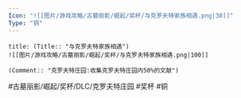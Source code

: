 ```yaml
---
Icon: "![[图片/游戏攻略/古墓丽影/崛起/奖杯/与克罗夫特家族相遇.png|30]]"
Type: "铜"
---
```

```ad-common-bronze-trophy
title: (Title:: "与克罗夫特家族相遇")
![[图片/游戏攻略/古墓丽影/崛起/奖杯/与克罗夫特家族相遇.png|100]]

(Comment:: "克罗夫特庄园:收集克罗夫特庄园内50%的文献")
```

#古墓丽影/崛起/奖杯/DLC/克罗夫特庄园 #奖杯 #铜
